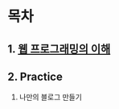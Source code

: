 # 목차
 
## 1. [웹 프로그래밍의 이해](https://github.com/LEE04212/WEB-Learning-for-GIS/blob/1.-%EC%9B%B9-%ED%94%84%EB%A1%9C%EA%B7%B8%EB%9E%98%EB%B0%8D%EC%9D%98-%EC%9D%B4%ED%95%B4/README.md)

  
## 2. Practice
1. 나만의 블로그 만들기
